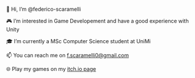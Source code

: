 👋 Hi, I’m @federico-scaramelli

🎮 I’m interested in Game Developement and have a good experience with Unity

🎓 I’m currently a MSc Computer Science student at UniMi

📫 You can reach me on f.scaramelli0@gmail.com

🌐 Play my games on my [itch.io page](https://federicoscaramelli.itch.io/)

<!---
federico-scaramelli/federico-scaramelli is a ✨ special ✨ repository because its `README.md` (this file) appears on your GitHub profile.
You can click the Preview link to take a look at your changes.
--->
